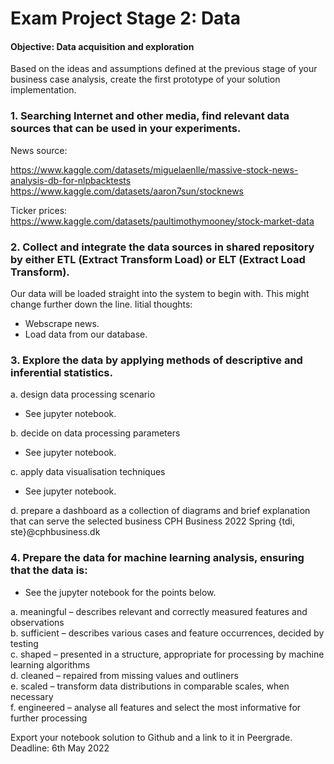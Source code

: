 # Exam Project Stage 2: Data 

#### Objective: Data acquisition and exploration 
Based on the ideas and assumptions defined at the previous stage of your business case analysis,
create the first prototype of your solution implementation.
### 1. Searching Internet and other media, find relevant data sources that can be used in your experiments.  
News source:  

https://www.kaggle.com/datasets/miguelaenlle/massive-stock-news-analysis-db-for-nlpbacktests
https://www.kaggle.com/datasets/aaron7sun/stocknews

Ticker prices:  
https://www.kaggle.com/datasets/paultimothymooney/stock-market-data

### 2. Collect and integrate the data sources in shared repository by either ETL (Extract Transform Load) or ELT (Extract Load Transform).  
Our data will be loaded straight into the system to begin with. This might change further down the line. Iitial thoughts:    
- Webscrape news.  
- Load data from our database.   


### 3. Explore the data by applying methods of descriptive and inferential statistics. 
a. design data processing scenario  
- See jupyter notebook.  

b. decide on data processing parameters
- See jupyter notebook.  

c. apply data visualisation techniques
- See jupyter notebook.  

d. prepare a dashboard as a collection of diagrams and brief explanation that can serve the 
selected business CPH Business 2022 Spring {tdi, ste}@cphbusiness.dk  

### 4. Prepare the data for machine learning analysis, ensuring that the data is:  
- See the jupyter notebook for the points below.  

a. meaningful – describes relevant and correctly measured features and observations  
b. sufficient – describes various cases and feature occurrences, decided by testing   
c. shaped – presented in a structure, appropriate for processing by machine learning 
algorithms  
d. cleaned – repaired from missing values and outliners  
e. scaled – transform data distributions in comparable scales, when necessary  
f. engineered – analyse all features and select the most informative for further processing


Export your notebook solution to Github and a link to it in Peergrade.  
Deadline: 6th May 2022


